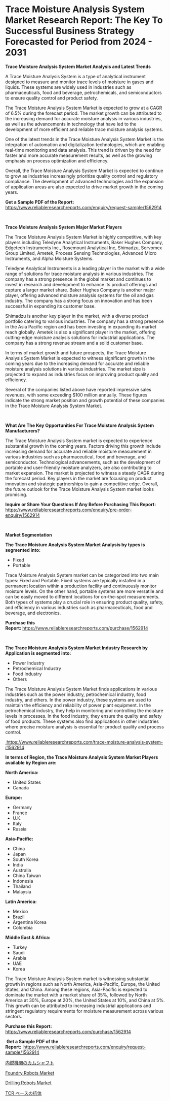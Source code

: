 <p><h1>Trace Moisture Analysis System Market Research Report: The Key To Successful Business Strategy Forecasted for Period from 2024 - 2031</h1></p><p><strong>Trace Moisture Analysis System Market Analysis and Latest Trends</strong></p>
<p><p>A Trace Moisture Analysis System is a type of analytical instrument designed to measure and monitor trace levels of moisture in gases and liquids. These systems are widely used in industries such as pharmaceuticals, food and beverage, petrochemicals, and semiconductors to ensure quality control and product safety.</p><p>The Trace Moisture Analysis System Market is expected to grow at a CAGR of 6.5% during the forecast period. The market growth can be attributed to the increasing demand for accurate moisture analysis in various industries, as well as the advancements in technology that have led to the development of more efficient and reliable trace moisture analysis systems.</p><p>One of the latest trends in the Trace Moisture Analysis System Market is the integration of automation and digitalization technologies, which are enabling real-time monitoring and data analysis. This trend is driven by the need for faster and more accurate measurement results, as well as the growing emphasis on process optimization and efficiency.</p><p>Overall, the Trace Moisture Analysis System Market is expected to continue to grow as industries increasingly prioritize quality control and regulatory compliance. The development of advanced technologies and the expansion of application areas are also expected to drive market growth in the coming years.</p></p>
<p><strong>Get a Sample PDF of the Report:&nbsp;</strong> <a href="https://www.reliableresearchreports.com/enquiry/request-sample/1562914">https://www.reliableresearchreports.com/enquiry/request-sample/1562914</a></p>
<p>&nbsp;</p>
<p><strong>Trace Moisture Analysis System Major Market Players</strong></p>
<p><p>The Trace Moisture Analysis System Market is highly competitive, with key players including Teledyne Analytical Instruments, Baker Hughes Company, Edgetech Instruments Inc., Rosemount Analytical Inc, Shimadzu, Servomex Group Limited, Ametek, Process Sensing Technologies, Advanced Micro Instruments, and Alpha Moisture Systems.</p><p>Teledyne Analytical Instruments is a leading player in the market with a wide range of solutions for trace moisture analysis in various industries. The company has a strong presence in the global market and continues to invest in research and development to enhance its product offerings and capture a larger market share. Baker Hughes Company is another major player, offering advanced moisture analysis systems for the oil and gas industry. The company has a strong focus on innovation and has been successful in expanding its customer base.</p><p>Shimadzu is another key player in the market, with a diverse product portfolio catering to various industries. The company has a strong presence in the Asia Pacific region and has been investing in expanding its market reach globally. Ametek is also a significant player in the market, offering cutting-edge moisture analysis solutions for industrial applications. The company has a strong revenue stream and a solid customer base.</p><p>In terms of market growth and future prospects, the Trace Moisture Analysis System Market is expected to witness significant growth in the coming years due to the increasing demand for accurate and reliable moisture analysis solutions in various industries. The market size is projected to expand as industries focus on improving product quality and efficiency.</p><p>Several of the companies listed above have reported impressive sales revenues, with some exceeding $100 million annually. These figures indicate the strong market position and growth potential of these companies in the Trace Moisture Analysis System Market.</p></p>
<p>&nbsp;</p>
<p><strong>What Are The Key Opportunities For Trace Moisture Analysis System Manufacturers?</strong></p>
<p><p>The Trace Moisture Analysis System market is expected to experience substantial growth in the coming years. Factors driving this growth include increasing demand for accurate and reliable moisture measurement in various industries such as pharmaceutical, food and beverage, and semiconductor. Technological advancements, such as the development of portable and user-friendly moisture analyzers, are also contributing to market expansion. The market is projected to witness a steady CAGR during the forecast period. Key players in the market are focusing on product innovation and strategic partnerships to gain a competitive edge. Overall, the future outlook for the Trace Moisture Analysis System market looks promising.</p></p>
<p><strong>Inquire or Share Your Questions If Any Before Purchasing This Report:</strong> <a href="https://www.reliableresearchreports.com/enquiry/pre-order-enquiry/1562914">https://www.reliableresearchreports.com/enquiry/pre-order-enquiry/1562914</a></p>
<p>&nbsp;</p>
<p><strong>Market Segmentation</strong></p>
<p><strong>The Trace Moisture Analysis System Market Analysis by types is segmented into:</strong></p>
<p><ul><li>Fixed</li><li>Portable</li></ul></p>
<p><p>Trace Moisture Analysis System market can be categorized into two main types: Fixed and Portable. Fixed systems are typically installed in a permanent location within a production facility and continuously monitor moisture levels. On the other hand, portable systems are more versatile and can be easily moved to different locations for on-the-spot measurements. Both types of systems play a crucial role in ensuring product quality, safety, and efficiency in various industries such as pharmaceuticals, food and beverage, and electronics.</p></p>
<p><strong>Purchase this Report:&nbsp;</strong><a href="https://www.reliableresearchreports.com/purchase/1562914">https://www.reliableresearchreports.com/purchase/1562914</a></p>
<p>&nbsp;</p>
<p><strong>The Trace Moisture Analysis System Market Industry Research by Application is segmented into:</strong></p>
<p><ul><li>Power Industry</li><li>Petrochemical Industry</li><li>Food Industry</li><li>Others</li></ul></p>
<p><p>The Trace Moisture Analysis System Market finds applications in various industries such as the power industry, petrochemical industry, food industry, and others. In the power industry, these systems are used to maintain the efficiency and reliability of power plant equipment. In the petrochemical industry, they help in monitoring and controlling the moisture levels in processes. In the food industry, they ensure the quality and safety of food products. These systems also find applications in other industries where precise moisture analysis is essential for product quality and process control.</p></p>
<p><a href="https://www.reliableresearchreports.com/trace-moisture-analysis-system-r1562914">&nbsp;https://www.reliableresearchreports.com/trace-moisture-analysis-system-r1562914</a></p>
<p><strong>In terms of Region, the Trace Moisture Analysis System Market Players available by Region are:</strong></p>
<p>
    <p> <strong> North America: </strong>
        <ul>
            <li>United States</li>
            <li>Canada</li>
        </ul>
        </p> 
    <p> <strong> Europe: </strong>
        <ul>
            <li>Germany</li>
            <li>France</li>
            <li>U.K.</li>
            <li>Italy</li>
            <li>Russia</li>
        </ul>
        </p> 
    <p> <strong> Asia-Pacific: </strong>
        <ul>
            <li>China</li>
            <li>Japan</li>
            <li>South Korea</li>
            <li>India</li>
            <li>Australia</li>
            <li>China Taiwan</li>
            <li>Indonesia</li>
            <li>Thailand</li>
            <li>Malaysia</li>
        </ul>
        </p> 
    <p> <strong> Latin America: </strong>
        <ul>
            <li>Mexico</li>
            <li>Brazil</li>
            <li>Argentina Korea</li>
            <li>Colombia</li>
        </ul>
        </p> 
    <p> <strong> Middle East & Africa: </strong>
        <ul>
            <li>Turkey</li>
            <li>Saudi</li>
            <li>Arabia</li>
            <li>UAE</li>
            <li>Korea</li>
        </ul>
    </p>
    </p>
<p><p>The Trace Moisture Analysis System market is witnessing substantial growth in regions such as North America, Asia-Pacific, Europe, the United States, and China. Among these regions, Asia-Pacific is expected to dominate the market with a market share of 35%, followed by North America at 30%, Europe at 20%, the United States at 10%, and China at 5%. This growth can be attributed to increasing industrial applications and stringent regulatory requirements for moisture measurement across various sectors.</p></p>
<p><strong>Purchase this Report: </strong><a href="https://www.reliableresearchreports.com/purchase/1562914">https://www.reliableresearchreports.com/purchase/1562914</a></p>
<p>&nbsp;<strong>Get a Sample PDF of the Report:&nbsp;&nbsp;</strong><a href="https://www.reliableresearchreports.com/enquiry/request-sample/1562914">https://www.reliableresearchreports.com/enquiry/request-sample/1562914</a></p>
<p><strong></strong></p>
<p><p><a href="https://github.com/kegley4963/Market-Research-Report-List-2/blob/main/8747553161768.md">内燃機関のカムシャフト</a></p><p><a href="https://github.com/aafbctfl75/Market-Research-Report-List-1/blob/main/foundry-robots-market.md">Foundry Robots Market</a></p><p><a href="https://github.com/iprahimabdulrahmman/Market-Research-Report-List-1/blob/main/drilling-robots-market.md">Drilling Robots Market</a></p><p><a href="https://github.com/LuzHills1972/Market-Research-Report-List-1/blob/main/8661209161769.md">TCR ベースの抗体</a></p></p>